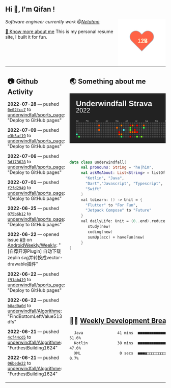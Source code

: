<h2> Hi 👋, I'm Qifan ! </h2>
<a href="https://github.com/underwindfall/iBeats"><img align="right" width="150px" src="https://raw.githubusercontent.com/underwindfall/iBeats/main/files/heart.svg"/></a>
<p><em>Software engineer currently work @<a href="https://www.netatmo.com">Netatmo</a></em></p>
<p><a href="https://qifanyang.com/resume" target="_blank"> 🔭 Know more about me</a> This is my personal resume site, I built it for fun.</p>
<table><tr><td valign="top" rowspan="2">

 ## 📷 Github Activity
 <!-- githubActivity starts -->
  **2022-07-28** — pushed [`0e02fcc7`](https://github.com/underwindfall/sports_page/commit/0e02fcc7f2844eaf463ebb47f9c7f02074839473) to [underwindfall/sports_page](https://api.github.com/repos/underwindfall/sports_page): "Deploy to GitHub pages"

  **2022-07-09** — pushed [`e3b5af19`](https://github.com/underwindfall/sports_page/commit/e3b5af19e8ed44058311a80d10ce679c41cac88b) to [underwindfall/sports_page](https://api.github.com/repos/underwindfall/sports_page): "Deploy to GitHub pages"

  **2022-07-06** — pushed [`3d173628`](https://github.com/underwindfall/sports_page/commit/3d173628e497ab3f1bce3df93c2c9708b76b1583) to [underwindfall/sports_page](https://api.github.com/repos/underwindfall/sports_page): "Deploy to GitHub pages"

  **2022-07-01** — pushed [`f2fd2949`](https://github.com/underwindfall/sports_page/commit/f2fd2949b183fa49d9bc990367387ee4e02f6ceb) to [underwindfall/sports_page](https://api.github.com/repos/underwindfall/sports_page): "Deploy to GitHub pages"

  **2022-06-25** — pushed [`075b6b12`](https://github.com/underwindfall/sports_page/commit/075b6b121be7c6b1e3113884bab8fed953ee7e45) to [underwindfall/sports_page](https://api.github.com/repos/underwindfall/sports_page): "Deploy to GitHub pages"

  **2022-06-22** — opened issue [#9](https://api.github.com/repos/AndroidWeekly/Weekly/issues/9) on [AndroidWeekly/Weekly](https://api.github.com/repos/AndroidWeekly/Weekly): "[自荐开源Plugin] 自动下载zeplin svg并转换成vector-drawable插件"

  **2022-06-22** — pushed [`f91ab419`](https://github.com/underwindfall/sports_page/commit/f91ab419c00224590bc9a57be6f9409c116a76bc) to [underwindfall/sports_page](https://api.github.com/repos/underwindfall/sports_page): "Deploy to GitHub pages"

  **2022-06-22** — pushed [`b8ad0a0d`](https://github.com/underwindfall/Algorithme/commit/b8ad0a0d0a90cc3463e2357327c9eb869762fbe9) to [underwindfall/Algorithme](https://api.github.com/repos/underwindfall/Algorithme): "FindBottomLeftValue513 dfs"

  **2022-06-21** — pushed [`4cf44cd5`](https://github.com/underwindfall/Algorithme/commit/4cf44cd50baf01f625dc1ef311060f25f46b3f4d) to [underwindfall/Algorithme](https://api.github.com/repos/underwindfall/Algorithme): "FurthestBuilding1624"

  **2022-06-21** — pushed [`06bede22`](https://github.com/underwindfall/Algorithme/commit/06bede22761333ce3a627059a343037b7ec37f2f) to [underwindfall/Algorithme](https://api.github.com/repos/underwindfall/Algorithme): "FurthestBuilding1624"
 <!-- githubActivity ends -->
 </td><td valign="top">

 ## 🌏 Something about me
 <!-- profile starts -->
 <a href="https://github.com/underwindfall" width="100%">
   <img src="https://github.com/underwindfall/GitHubPoster/blob/main/examples/strava.svg"/>
 </a>
 <br/>
 <br/>
 <br/>

 ```kotlin
 data class underwindfall(
      val pronouns: String = "he|him",
      val askMeAbout: List<String> = listOf(
        "Kotlin", "Java",
        "Dart","Javascript", "Typescript",
        "Swift"
      )
      val toLearn: () -> Unit = {
        "Flutter" to "For Fun",
        "Jetpack Compose" to "Future"
      }
      val dailyLife: Unit = (0..end).reduce { acc, new ->
         study(new)
         coding(new)
         sumUp(acc) + haveFun(new)
      }
 )
 ```
 <!-- profile ends -->
 </td></tr><tr><td valign="top">

 ## 🏊‍♂️ <a href="https://gist.github.com/underwindfall/377ee88ba1fabd1e93516e48ca9c61eb" target="_blank">Weekly Development Breakdown</a>
  <!-- codeTime starts -->
  ```text
    Java               41 mins  ■■■■■■■■■■■■■■■▦□□□□□□□□  51.6%
    Kotlin             38 mins  ■■■■■■■■■■■■■■■□□□□□□□□□  47.6%
    XML                 0 secs  ■■■▦□□□□□□□□□□□□□□□□□□□□   0.7%
  ```
  <!-- codeTime starts -->
  </td></tr></table>